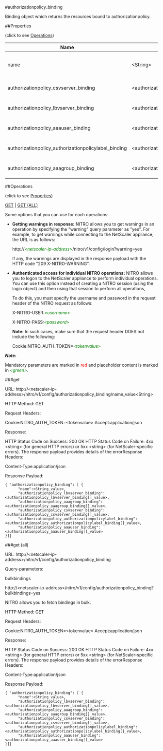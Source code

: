 #authorizationpolicy_binding

Binding object which returns the resources bound to authorizationpolicy.


##Properties 
<span>(click to see [Operations](#operations))</span>


<table><thead><tr><th>Name</th><th> Data Type</th><th> Permissions</th><th>Description</th></tr></thead><tbody><tr><td>name</td><td>&lt;String></td><td>Read-write</td><td>Name of the authorization policy.&lt;br>Minimum length = 1</td><tr><tr><td>authorizationpolicy_csvserver_binding</td><td>&lt;authorizationpolicy_csvserver_binding[]></td><td>Read-only</td><td>csvserver that can be bound to authorizationpolicy.</td><tr><tr><td>authorizationpolicy_lbvserver_binding</td><td>&lt;authorizationpolicy_lbvserver_binding[]></td><td>Read-only</td><td>lbvserver that can be bound to authorizationpolicy.</td><tr><tr><td>authorizationpolicy_aaauser_binding</td><td>&lt;authorizationpolicy_aaauser_binding[]></td><td>Read-only</td><td>aaauser that can be bound to authorizationpolicy.</td><tr><tr><td>authorizationpolicy_authorizationpolicylabel_binding</td><td>&lt;authorizationpolicy_authorizationpolicylabel_binding[]></td><td>Read-only</td><td>authorizationpolicylabel that can be bound to authorizationpolicy.</td><tr><tr><td>authorizationpolicy_aaagroup_binding</td><td>&lt;authorizationpolicy_aaagroup_binding[]></td><td>Read-only</td><td>aaagroup that can be bound to authorizationpolicy.</td><tr></tbody></table>
##Operations 
<span>(click to see [Properties](#properties))</span>


[GET](#get) | [GET (ALL)](#get-(all))


Some options that you can use for each operations:
<ul><li><p><b>Getting warnings in response:</b> NITRO allows you to get warnings in an operation by specifying the "warning" query parameter as "yes". For example, to get warnings while connecting to the NetScaler appliance, the URL is as follows:</p><p>http://<span style="color:green;font-style:italic;">&lt;netscaler-ip-address&gt;</span>/nitro/v1/config/login?warning=yes</p><p>If any, the warnings are displayed in the response payload with the HTTP code "209 X-NITRO-WARNING".</p></li><li><p><b>Authenticated access for individual NITRO operations:</b> NITRO allows you to logon to the NetScaler appliance to perform individual operations. You can use this option instead of creating a NITRO session (using the login object) and then using that session to perform all operations,</p><p>To do this, you must specify the username and password in the request header of the NITRO request as follows:</p><p>X-NITRO-USER:<span style="color:green;font-style:italic;">&lt;username&gt;</span></p><p>X-NITRO-PASS:<span style="color:green;font-style:italic;">&lt;password&gt;</span></p><p><b>Note:</b> In such cases, make sure that the request header DOES not include the following:</p><p>Cookie:NITRO_AUTH_TOKEN=<span style="color:green;font-style:italic;">&lt;tokenvalue&gt;</span></p></li></ul>



***Note:*** 
Mandatory parameters are marked in <span style="color:#FF0000;">red</span> and placeholder content is marked in <span style="color:green;font-style:italic">&lt;green&gt;</span>.

###get



URL: http://&lt;netscaler-ip-address&gt;/nitro/v1/config/authorizationpolicy_binding/name_value&lt;String&gt;
HTTP Method: GET
Request Headers:

Cookie:NITRO_AUTH_TOKEN=&lt;tokenvalue&gt;Accept:application/json

Response:
HTTP Status Code on Success: 200 OKHTTP Status Code on Failure: 4xx &lt;string&gt; (for general HTTP errors) or 5xx &lt;string&gt; (for NetScaler-specific errors). The response payload provides details of the errorResponse Headers:

Content-Type:application/json

Response Payload: ```{ "authorizationpolicy_binding": [ {      "name":<String_value>,      "authorizationpolicy_lbvserver_binding":<authorizationpolicy_lbvserver_binding[]_value>,      "authorizationpolicy_aaagroup_binding":<authorizationpolicy_aaagroup_binding[]_value>,      "authorizationpolicy_csvserver_binding":<authorizationpolicy_csvserver_binding[]_value>,      "authorizationpolicy_authorizationpolicylabel_binding":<authorizationpolicy_authorizationpolicylabel_binding[]_value>,      "authorizationpolicy_aaauser_binding":<authorizationpolicy_aaauser_binding[]_value>}]}```



###get (all)



URL: http://&lt;netscaler-ip-address&gt;/nitro/v1/config/authorizationpolicy_binding
Query-parameters:
bulkbindings
http://&lt;netscaler-ip-address&gt;/nitro/v1/config/authorizationpolicy_binding?bulkbindings=yes
NITRO allows you to fetch bindings in bulk.



HTTP Method: GET
Request Headers:

Cookie:NITRO_AUTH_TOKEN=&lt;tokenvalue&gt;Accept:application/json

Response:
HTTP Status Code on Success: 200 OKHTTP Status Code on Failure: 4xx &lt;string&gt; (for general HTTP errors) or 5xx &lt;string&gt; (for NetScaler-specific errors). The response payload provides details of the errorResponse Headers:

Content-Type:application/json

Response Payload: ```{ "authorizationpolicy_binding": [ {      "name":<String_value>,      "authorizationpolicy_lbvserver_binding":<authorizationpolicy_lbvserver_binding[]_value>,      "authorizationpolicy_aaagroup_binding":<authorizationpolicy_aaagroup_binding[]_value>,      "authorizationpolicy_csvserver_binding":<authorizationpolicy_csvserver_binding[]_value>,      "authorizationpolicy_authorizationpolicylabel_binding":<authorizationpolicy_authorizationpolicylabel_binding[]_value>,      "authorizationpolicy_aaauser_binding":<authorizationpolicy_aaauser_binding[]_value>}]}```



